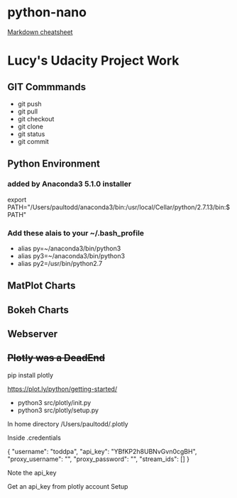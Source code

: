 # python-nano

[Markdown cheatsheet](https://github.com/adam-p/markdown-here/wiki/Markdown-Cheatsheet)

# Lucy's Udacity Project Work

## GIT Commmands

* git push
* git pull
* git checkout
* git clone
* git status
* git commit

## Python Environment
### added by Anaconda3 5.1.0 installer
export PATH="/Users/paultodd/anaconda3/bin:/usr/local/Cellar/python/2.7.13/bin:$PATH"

### Add these alais to your ~/.bash_profile 
* alias py=~/anaconda3/bin/python3
* alias py3=~/anaconda3/bin/python3
* alias py2=/usr/bin/python2.7

## MatPlot Charts

## Bokeh Charts

## Webserver

## ~~Plotly was a DeadEnd~~

pip install plotly

https://plot.ly/python/getting-started/

* python3 src/plotly/init.py
* python3 src/plotly/setup.py

In home directory /Users/paultodd/.plotly

Inside .credentials

{
    "username": "toddpa",
    "api_key": "YBfKP2h8UBNvGvn0cgBH",
    "proxy_username": "",
    "proxy_password": "",
    "stream_ids": []
}

Note the api_key

Get an api_key from plotly account Setup
